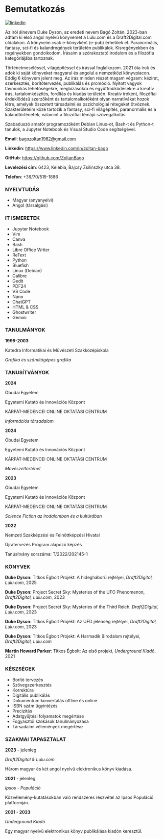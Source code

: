 # Bemutatkozás
[![linkedin](https://img.shields.io/badge/Zoltan_Bago-LinkedIn-blue)](https://www.linkedin.com/in/zoltan-bago/)

Az irói álnevem Duke Dyson, az eredeti nevem Bagó Zoltán. 2023-ban adtam ki első angol nyelvű könyvemet a Lulu.com és a Draft2Digital.com oldalakon. A könyveim csak e-könyvként (e-pub) érhetőek el. Paranormális, fantasy, sci-fi és kalandregények területén publikálok. Kisregényekben és regényekben gondolkodom. Írásaim a szórakoztató irodalom és a filozófia kategóriájába tartoznak.

Történetmeséléssel, világépítéssel és írással foglalkozom. 2021 óta írok és adok ki saját könyveket magyarul és angolul a nemzetközi könyvpiacon. Eddig 6 könyvem jelent meg. Az írás minden részét magam végzem: kézirat, szerkesztés, borítótervezés, publikálás és promóció. Nyitott vagyok távmunkás lehetőségekre, megbízásokra és együttműködésekre a kreatív írás, tartalomkészítés, fordítás és kiadás területén. Kreatív íróként, filozófiai érdeklődésű szerzőként és tartalomalkotóként olyan narratívákat hozok létre, amelyek összetett társadalmi és pszichológiai rétegeket ötvöznek. Szakterületeim közé tartozik a fantasy, sci-fi világépítés, paranormális és a kalandtörténetek, valamint a filozófiai témájú szövegalkotás.

Szabaduszó amatőr programozóként Debian Linux-ot, Bash-t és Python-t tanulok, a Jupyter Notebook és Visual Studio Code segítségével. 

**Email**: bagozoltan1982@gmail.com 

**Linkedin**: https://www.linkedin.com/in/zoltan-bago 

**GitHub**: https://github.com/ZoltanBago

**Levelezési cím**: 6423, Kelebia, Bajcsy Zsilinszky utca 38. 

**Telefon**: +36/70/519-1886

### NYELVTUDÁS
- Magyar (anyanyelvi) 
- Angol (társalgási)

### IT ISMERETEK
- Jupyter Notebook 
- Vim 
- Canva 
- Bash 
- Libre Office Writer 
- ReText 
- Python 
- Bluefish 
- Linux (Debian) 
- Calibre 
- Gedit 
- PDF24 
- VS Code 
- Nano 
- ChatGPT 
- HTML & CSS
- Ghostwriter 
- Gemini

### TANULMÁNYOK

**1999-2003**

Katedra Informatikai és Művészeti Szakközépiskola

*Grafika és számítógépes grafika*

### TANUSÍTVÁNYOK

**2024** 

Óbudai Egyetem 

Egyetemi Kutató és Innovációs Központ 

KÁRPÁT-MEDENCEI ONLINE OKTATÁSI CENTRUM

*Információs társadalom*

**2024**

Óbudai Egyetem 

Egyetemi Kutató és Innovációs Központ 

KÁRPÁT-MEDENCEI ONLINE OKTATÁSI CENTRUM

*Művészettörténet*

**2023** 

Óbudai Egyetem 

Egyetemi Kutató és Innovációs Központ 

KÁRPÁT-MEDENCEI ONLINE OKTATÁSI CENTRUM

*Science Fiction az irodalomban és a kultúrában*

**2022**

Nemzeti Szakképzési és Felnőttképzési Hivatal 

Újratervezés Program alapozó képzés

Tanúsítvány sorszáma: T/2022/202145-1

### KÖNYVEK

**Duke Dyson**: Titkos Égbolt Projekt: A hidegháború rejtélyei, *Draft2Digital, Lulu.com*, 2025 

**Duke Dyson**: Project Secret Sky: Mysteries of the UFO Phenomenon, *Draft2Digital, Lulu.com*, 2023

**Duke Dyson**: Project Secret Sky: Mysteries of the Third Reich, *Draft2Digital, Lulu.com*, 2023 

**Duke Dyson**: Titkos Égbolt Projekt: Az UFO jelenség rejtélyei, *Draft2Digital, Lulu.com*, 2023 

**Duke Dyson**: Titkos Égbolt Projekt: A Harmadik Birodalom rejtélyei, *Draft2Digital, Lulu.com* 

**Martin Howard Parker**: Titkos Égbolt: Az első projekt, *Underground Kiadó*, 2021

### KÉSZSÉGEK
- Borító tervezés   
- Szövegszerkesztés   
- Korrektúra   
- Digitális publikálás   
- Dokumentum konvertálás offline és online   
- ISBN szám ügyintézés   
- Precizitás   
- Adatgyűjtési folyamatok megértése   
- Fogyasztói szokások tanulmányozása   
- Társadalmi vélemények megértése

### SZAKMAI TAPASZTALAT

**2023** - jelenleg 

*Draft2Digital & Lulu.com*

Három magyar és két angol nyelvű elektronikus könyv kiadása.

**2021** - jelenleg 

*Ipsos - Populáció*

Közvélemény-kutatásokban való rendszeres részvétel az Ipsos Populáció platformján.

**2021 - 2023**
 
*Underground Kiadó*

Egy magyar nyelvű elektronikus könyv publikálása kiadón keresztül.

<!---
ZoltanBago/ZoltanBago is a ✨ special ✨ repository because its `README.md` (this file) appears on your GitHub profile.
You can click the Preview link to take a look at your changes.
--->
